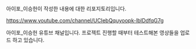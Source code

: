 아이포_이승헌이 작성한 내용에 대한 리포지토리입니다.

https://www.youtube.com/channel/UCIebQquyoopk-lblDdfqG7g

아이포_이승헌 유튜브 채널입니다.  프로젝트 진행할 때부터 테스트해본 영상들을 업로드 하고 있습니다.


